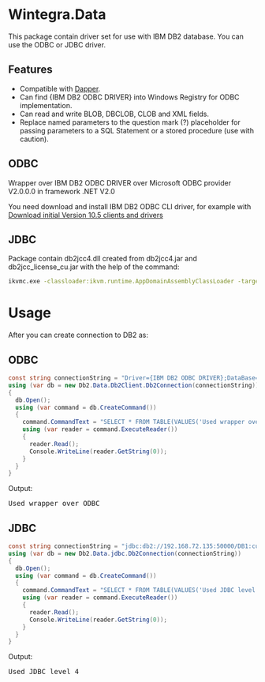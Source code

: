 # Wintegra.Data

This package contain driver set for use with IBM DB2 database.
You can use the ODBC or JDBC driver.

## Features

* Compatible with [Dapper](https://github.com/StackExchange/dapper-dot-net).
* Can find {IBM DB2 ODBC DRIVER} into Windows Registry for ODBC implementation.
* Can read and write BLOB, DBCLOB, CLOB and XML fields.
* Replace named parameters to the question mark (?) placeholder for passing parameters to a SQL Statement or a stored procedure (use with caution).


## ODBC

Wrapper over IBM DB2 ODBC DRIVER over Microsoft ODBC provider V2.0.0.0 in framework .NET V2.0

You need download and install IBM DB2 ODBC CLI driver, for example with [Download initial Version 10.5 clients and drivers](http://www-01.ibm.com/support/docview.wss?uid=swg21385217)

## JDBC

Package contain db2jcc4.dll created from db2jcc4.jar and db2jcc_license_cu.jar with the help of the command:
```bash
ikvmc.exe -classloader:ikvm.runtime.AppDomainAssemblyClassLoader -target:library db2jcc4.jar db2jcc_license_cu.jar -out:db2jcc4.dll
```



# Usage

After you can create connection to DB2 as:

## ODBC

```cs
const string connectionString = "Driver={IBM DB2 ODBC DRIVER};DataBase=DB1; HostName=127.0.0.1; Protocol=TCPIP;Port=50000;Uid=db2admin;Pwd=db2admin;CurrentSchema=DB01;DB2NETNamedParam=1;HostVarParameters=1";
using (var db = new Db2.Data.Db2Client.Db2Connection(connectionString))
{
  db.Open();
  using (var command = db.CreateCommand())
  {
    command.CommandText = "SELECT * FROM TABLE(VALUES('Used wrapper over ODBC')) AS T(LOG)";
    using (var reader = command.ExecuteReader())
    {
      reader.Read();
      Console.WriteLine(reader.GetString(0));
    }
  }
}
```
Output:
<pre>
Used wrapper over ODBC
</pre>

## JDBC

```cs
const string connectionString = "jdbc:db2://192.168.72.135:50000/DB1:currentSchema=DB01;user=root;password=password;fullyMaterializeLobData=true;";
using (var db = new Db2.Data.jdbc.Db2Connection(connectionString))
{
  db.Open();
  using (var command = db.CreateCommand())
  {
    command.CommandText = "SELECT * FROM TABLE(VALUES('Used JDBC level 4')) AS T(LOG)";
    using (var reader = command.ExecuteReader())
    {
      reader.Read();
      Console.WriteLine(reader.GetString(0));
    }
  }
}
```
Output:
<pre>
Used JDBC level 4
</pre>